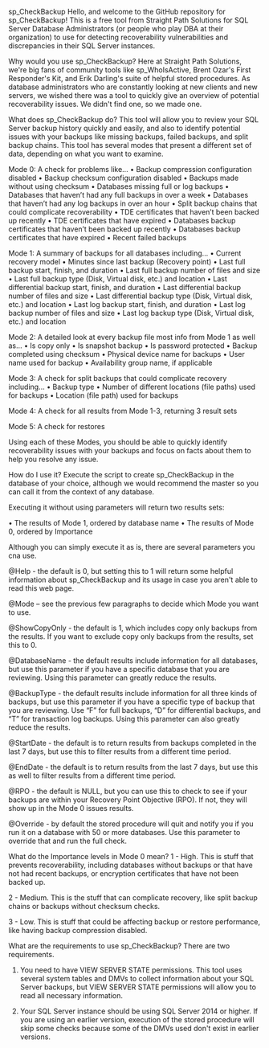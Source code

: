 sp_CheckBackup
Hello, and welcome to the GitHub repository for sp_CheckBackup! This is a free tool from Straight Path Solutions for SQL Server Database Administrators (or people who play DBA at their organization) to use for detecting recoverability vulnerabilities and discrepancies in their SQL Server instances.

Why would you use sp_CheckBackup?
Here at Straight Path Solutions, we're big fans of community tools like sp_WhoIsActive, Brent Ozar's First Responder's Kit, and Erik Darling's suite of helpful stored procedures. As database administrators who are constantly looking at new clients and new servers, we wished there was a tool to quickly give an overview of potential recoverability issues. We didn't find one, so we made one.

What does sp_CheckBackup do?
This tool will allow you to review your SQL Server backup history quickly and easily, and also to identify potential issues with your backups like missing backups, failed backups, and split backup chains. This tool has several modes that present a different set of data, depending on what you want to examine.

Mode 0: A check for problems like…
• Backup compression configuration disabled
• Backup checksum configuration disabled
• Backups made without using checksum
• Databases missing full or log backups
• Databases that haven’t had any full backups in over a week
• Databases that haven’t had any log backups in over an hour
• Split backup chains that could complicate recoverability
• TDE certificates that haven’t been backed up recently
• TDE certificates that have expired
• Databases backup certificates that haven’t been backed up recently
• Databases backup certificates that have expired
• Recent failed backups

Mode 1: A summary of backups for all databases including…
• Current recovery model
• Minutes since last backup (Recovery point)
• Last full backup start, finish, and duration
• Last full backup number of files and size
• Last full backup type (Disk, Virtual disk, etc.) and location
• Last differential backup start, finish, and duration
• Last differential backup number of files and size
• Last differential backup type (Disk, Virtual disk, etc.) and location
• Last log backup start, finish, and duration
• Last log backup number of files and size
• Last log backup type (Disk, Virtual disk, etc.) and location

Mode 2: A detailed look at every backup file most info from Mode 1 as well as…
• Is copy only
• Is snapshot backup
• Is password protected
• Backup completed using checksum
• Physical device name for backups
• User name used for backup
• Availability group name, if applicable

Mode 3: A check for split backups that could complicate recovery including…
• Backup type
• Number of different locations (file paths) used for backups
• Location (file path) used for backups

Mode 4: A check for all results from Mode 1-3, returning 3 result sets

Mode 5: A check for restores


Using each of these Modes, you should be able to quickly identify recoverability issues with your backups and focus on facts about them to help you resolve any issue.


How do I use it?
Execute the script to create sp_CheckBackup in the database of your choice, although we would recommend the master so you can call it from the context of any database.

Executing it without using parameters will return two results sets:

• The results of Mode 1, ordered by database name
• The results of Mode 0, ordered by Importance

Although you can simply execute it as is, there are several parameters you cna use.


@Help - the default is 0, but setting this to 1 will return some helpful information about sp_CheckBackup and its usage in case you aren't able to read this web page.

@Mode – see the previous few paragraphs to decide which Mode you want to use.

@ShowCopyOnly - the default is 1, which includes copy only backups from the results. If you want to exclude copy only backups from the results, set this to 0.

@DatabaseName - the default results include information for all databases, but use this parameter if you have a specific database that you are reviewing. Using this parameter can greatly reduce the results.

@BackupType - the default results include information for all three kinds of backups, but use this parameter if you have a specific type of backup that you are reviewing. Use “F” for full backups, “D” for differential backups, and “T” for transaction log backups. Using this parameter can also greatly reduce the results.

@StartDate - the default is to return results from backups completed in the last 7 days, but use this to filter results from a different time period.

@EndDate - the default is to return results from the last 7 days, but use this as well to filter results from a different time period.

@RPO - the default is NULL, but you can use this to check to see if your backups are within your Recovery Point Objective (RPO). If not, they will show up in the Mode 0 issues results.

@Override - by default the stored procedure will quit and notify you if you run it on a database with 50 or more databases. Use this parameter to override that and run the full check.

What do the Importance levels in Mode 0 mean?
1 - High. This is stuff that prevents recoverability, including databases without backups or that have not had recent backups, or encryption certificates that have not been backed up.

2 - Medium. This is the stuff that can complicate recovery, like split backup chains or backups without checksum checks.

3 - Low. This is stuff that could be affecting backup or restore performance, like having backup compression disabled.

What are the requirements to use sp_CheckBackup?
There are two requirements.

1. You need to have VIEW SERVER STATE permissions. This tool uses several system tables and DMVs to collect information about your SQL Server backups, but VIEW SERVER STATE permissions will allow you to read all necessary information.

2. Your SQL Server instance should be using SQL Server 2014 or higher. If you are using an earlier version, execution of the stored procedure will skip some checks because some of the DMVs used don't exist in earlier versions.
